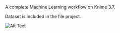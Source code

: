 A complete Machine Learning workflow on Knime 3.7.

Dataset is included in the file project.

![Alt Text](https://gifyu.com/image/W1ei.gif)


